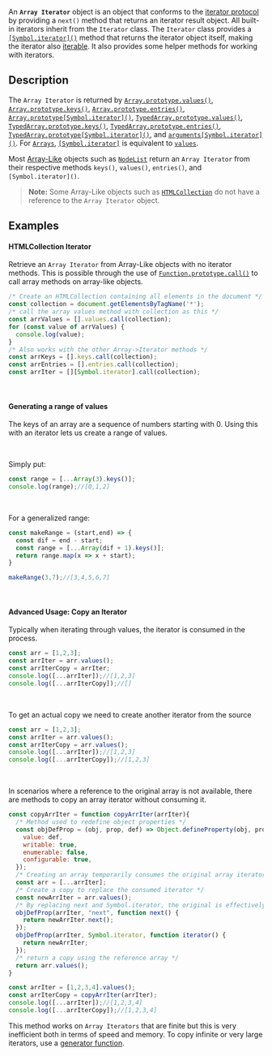 
An **`Array Iterator`** object is an object that conforms to the [iterator protocol](/en-US/docs/Web/JavaScript/Reference/Iteration_protocols#the_iterator_protocol) by providing a `next()` method that returns an iterator result object. All built-in iterators inherit from the `Iterator` class. The `Iterator` class provides a [`[Symbol.iterator]()`](/en-US/docs/Web/JavaScript/Reference/Global_Objects/Iterator/Symbol.iterator) method that returns the iterator object itself, making the iterator also [iterable](/en-US/docs/Web/JavaScript/Reference/Iteration_protocols#the_iterable_protocol). It also provides some helper methods for working with iterators.

## Description

The `Array Iterator` is returned by [`Array.prototype.values()`](/en-US/docs/Web/JavaScript/Reference/Global_Objects/Array/values), [`Array.prototype.keys()`](/en-US/docs/Web/JavaScript/Reference/Global_Objects/Array/keys), [`Array.prototype.entries()`](/en-US/docs/Web/JavaScript/Reference/Global_Objects/Array/entries), [`Array.prototype[Symbol.iterator]()`](/en-US/docs/Web/JavaScript/Reference/Global_Objects/Array/Symbol.iterator), [`TypedArray.prototype.values()`](/en-US/docs/Web/JavaScript/Reference/Global_Objects/TypedArray/values), [`TypedArray.prototype.keys()`](/en-US/docs/Web/JavaScript/Reference/Global_Objects/TypedArray/keys), [`TypedArray.prototype.entries()`](/en-US/docs/Web/JavaScript/Reference/Global_Objects/TypedArray/entries), [`TypedArray.prototype[Symbol.iterator]()`](/en-US/docs/Web/JavaScript/Reference/Global_Objects/TypedArray/Symbol.iterator), and [`arguments[Symbol.iterator]()`](/en-US/docs/Web/JavaScript/Reference/Functions/arguments/Symbol.iterator). For [`Arrays`](/en-US/docs/Web/JavaScript/Reference/Global_Objects/Array),  [`[Symbol.iterator]`](/en-US/docs/Web/JavaScript/Reference/Global_Objects/Array/Symbol.iterator) is equivalent to [`values`](/en-US/docs/Web/JavaScript/Reference/Global_Objects/Array/values). 

Most [Array-Like](/en-US/docs/Web/JavaScript/Reference/Global_Objects/Array#array-like_objects) objects such as [`NodeList`](/en-US/docs/Web/API/NodeList) return an `Array Iterator` from their respective methods `keys()`, `values()`, `entries()`, and `[Symbol.iterator]()`.
  
> **Note:** Some Array-Like objects such as [`HTMLCollection`](/en-US/docs/Web/API/HTMLCollection) do not have a reference to the `Array Iterator` object. 

## Examples

#### HTMLCollection Iterator
Retrieve an `Array Iterator` from Array-Like objects with no iterator methods. This is possible through the use of [`Function.prototype.call()`](/en-US/docs/Web/JavaScript/Reference/Global_Objects/Function/call) to call array methods on array-like objects.
```js
/* Create an HTMLCollection containing all elements in the document */
const collection = document.getElementsByTagName('*');
/* call the array values method with collection as this */
const arrValues = [].values.call(collection);
for (const value of arrValues) {
  console.log(value);
}
/* Also works with the other Array->Iterator methods */
const arrKeys = [].keys.call(collection);
const arrEntries = [].entries.call(collection);
const arrIter = [][Symbol.iterator].call(collection);
```
⠀

#### Generating a range of values
The keys of an array are a sequence of numbers starting with 0. Using this with an iterator lets us create a range of values.

⠀

Simply put:
```js
const range = [...Array(3).keys()];
console.log(range);//[0,1,2]
```

⠀

For a generalized range:
```js
const makeRange = (start,end) => {
  const dif = end - start;
  const range = [...Array(dif + 1).keys()];
  return range.map(x => x + start);
}

makeRange(3,7);//[3,4,5,6,7]
```
⠀

#### Advanced Usage: Copy an Iterator
Typically when iterating through values, the iterator is consumed in the process.

```js
const arr = [1,2,3];
const arrIter = arr.values();
const arrIterCopy = arrIter;
console.log([...arrIter]);//[1,2,3]
console.log([...arrIterCopy]);//[]
```

⠀

To get an actual copy we need to create another iterator from the source
```js
const arr = [1,2,3];
const arrIter = arr.values();
const arrIterCopy = arr.values();
console.log([...arrIter]);//[1,2,3]
console.log([...arrIterCopy]);//[1,2,3]
```

⠀

In scenarios where a reference to the original array is not available, there are methods to copy an array iterator without consuming it. 
```js
const copyArrIter = function copyArrIter(arrIter){
  /* Method used to redefine object properties */
  const objDefProp = (obj, prop, def) => Object.defineProperty(obj, prop, {
    value: def,
    writable: true,
    enumerable: false,
    configurable: true,
  });
  /* Creating an array temporarily consumes the original array iterator */
  const arr = [...arrIter];
  /* Create a copy to replace the consumed iterator */
  const newArrIter = arr.values();
  /* By replacing next and Symbol.iterator, the original is effectively restored */
  objDefProp(arrIter, "next", function next() {
    return newArrIter.next();
  });
  objDefProp(arrIter, Symbol.iterator, function iterator() {
    return newArrIter;
  });
  /* return a copy using the reference array */
  return arr.values();
}

const arrIter = [1,2,3,4].values();
const arrIterCopy = copyArrIter(arrIter);
console.log([...arrIter]);//[1,2,3,4]
console.log([...arrIterCopy]);//[1,2,3,4]
```
This method works on `Array Iterators` that are finite but this is very inefficient both in terms of speed and memory. To copy infinite or very large iterators, use a [generator function](/en-US/docs/Web/JavaScript/Reference/Global_Objects/GeneratorFunction).
